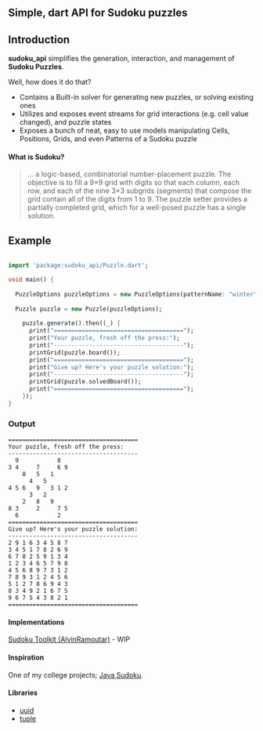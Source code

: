 ## Simple, dart API for Sudoku puzzles

## Introduction

**sudoku_api** simplifies the generation, interaction, and management
of **Sudoku Puzzles**.

Well, how does it do that?
* Contains a Built-in solver for generating new puzzles, or solving existing ones
* Utilizes and exposes event streams for grid interactions (e.g. cell value changed), and puzzle states
* Exposes a bunch of neat, easy to use models manipulating Cells, Positions, Grids, and even Patterns of a Sudoku puzzle

#### What is Sudoku?
> ... a logic-based, combinatorial number-placement puzzle. The objective is to fill a 9×9 grid with digits so that each column, each row, and each of the nine 3×3 subgrids (segments) that compose the grid contain all of the digits from 1 to 9. The puzzle setter provides a partially completed grid, which for a well-posed puzzle has a single solution.

## Example

```dart

import 'package:sudoku_api/Puzzle.dart';

void main() {
  
  PuzzleOptions puzzleOptions = new PuzzleOptions(patternName: "winter");
  
  Puzzle puzzle = new Puzzle(puzzleOptions);
  
    puzzle.generate().then((_) {
      print("=====================================");
      print("Your puzzle, fresh off the press:");
      print("-------------------------------------");
      printGrid(puzzle.board());
      print("=====================================");
      print("Give up? Here's your puzzle solution:");
      print("-------------------------------------");
      printGrid(puzzle.solvedBoard());
      print("=====================================");
    });
}
```

### Output

```
=====================================
Your puzzle, fresh off the press:
-------------------------------------
  9           8   
3 4     7     6 9 
    8   5   1     
      4   5       
4 5 6   9   3 1 2 
      3   2       
    2   8   9     
8 3     2     7 5 
  6           2   
=====================================
Give up? Here's your puzzle solution:
-------------------------------------
2 9 1 6 3 4 5 8 7 
3 4 5 1 7 8 2 6 9 
6 7 8 2 5 9 1 3 4 
1 2 3 4 6 5 7 9 8 
4 5 6 8 9 7 3 1 2 
7 8 9 3 1 2 4 5 6 
5 1 2 7 8 6 9 4 3 
8 3 4 9 2 1 6 7 5 
9 6 7 5 4 3 8 2 1 
=====================================
```




#### Implementations
[Sudoku Toolkit (AlvinRamoutar)](https://github.com/AlvinRamoutar/sudoku-toolkit) - WIP

#### Inspiration
One of my college projects; [Java Sudoku](https://github.com/AlvinRamoutar/Sudoku/).

#### Libraries
* [uuid](https://pub.dev/packages/uuid)
* [tuple](https://pub.dev/packages/tuple)
